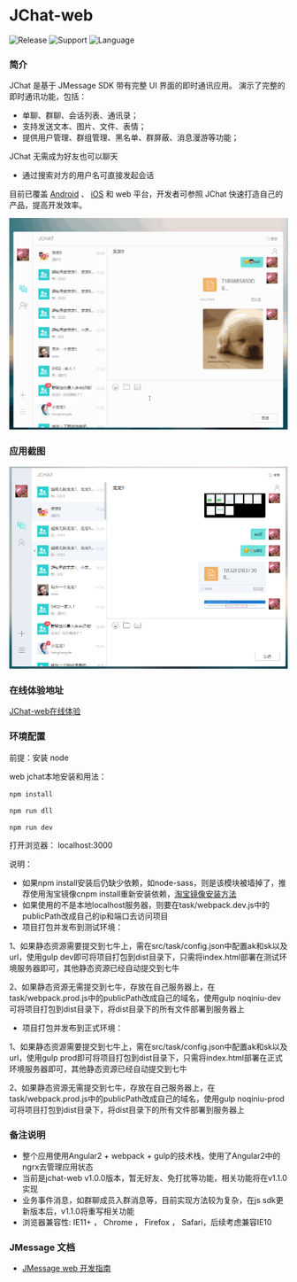 # JChat-web
![Release](https://img.shields.io/badge/release-1.0.0-blue.svg?style=flat)
![Support](https://img.shields.io/badge/support-IE11+-blue.svg?style=flat)
![Language](http://img.shields.io/badge/language-Angular2-brightgreen.svg?style=flat)

		
### 简介

JChat 是基于 JMessage SDK 带有完整 UI 界面的即时通讯应用。 演示了完整的即时通讯功能，包括：

* 单聊、群聊、会话列表、通讯录；
* 支持发送文本、图片、文件、表情；
* 提供用户管理、群组管理、黑名单、群屏蔽、消息漫游等功能；

JChat 无需成为好友也可以聊天

* 通过搜索对方的用户名可直接发起会话

目前已覆盖 [Android](https://github.com/jpush/jchat-android) 、 [iOS](https://github.com/jpush/jchat-swift) 和 web 平台，开发者可参照 JChat 快速打造自己的产品，提高开发效率。

![jiguang](./screenshot/webjchat.gif)

### 应用截图

![jiguang](./screenshot/webjchat2.png)

### 在线体验地址

<a href="https://jchat.im.jiguang.cn/#/login" target="_blank">JChat-web在线体验</a>

### 环境配置

前提：安装 node 

web jchat本地安装和用法：

```
npm install
```
```
npm run dll
```
```
npm run dev
```
打开浏览器：
localhost:3000

说明：
* 如果npm install安装后仍缺少依赖，如node-sass，则是该模块被墙掉了，推荐使用淘宝镜像cnpm install重新安装依赖，[淘宝镜像安装方法](http://npm.taobao.org/)
* 如果使用的不是本地localhost服务器，则要在task/webpack.dev.js中的publicPath改成自己的ip和端口去访问项目
* 项目打包并发布到测试环境：

1、如果静态资源需要提交到七牛上，需在src/task/config.json中配置ak和sk以及url，使用gulp dev即可将项目打包到dist目录下，只需将index.html部署在测试环境服务器即可，其他静态资源已经自动提交到七牛

2、如果静态资源无需提交到七牛，存放在自己服务器上，在task/webpack.prod.js中的publicPath改成自己的域名，使用gulp noqiniu-dev可将项目打包到dist目录下，将dist目录下的所有文件部署到服务器上

* 项目打包并发布到正式环境：

1、如果静态资源需要提交到七牛上，需在src/task/config.json中配置ak和sk以及url，使用gulp prod即可将项目打包到dist目录下，只需将index.html部署在正式环境服务器即可，其他静态资源已经自动提交到七牛

2、如果静态资源无需提交到七牛，存放在自己服务器上，在task/webpack.prod.js中的publicPath改成自己的域名，使用gulp noqiniu-prod可将项目打包到dist目录下，将dist目录下的所有文件部署到服务器上

### 备注说明

* 整个应用使用Angular2 + webpack + gulp的技术栈，使用了Angular2中的ngrx去管理应用状态
* 当前是jchat-web v1.0.0版本，暂无好友、免打扰等功能，相关功能将在v1.1.0实现
* 业务事件消息，如群聊成员入群消息等，目前实现方法较为复杂，在js sdk更新版本后，v1.1.0将重写相关功能
* 浏览器兼容性: IE11+ ， Chrome ， Firefox ， Safari，后续考虑兼容IE10

### JMessage 文档

* [JMessage web 开发指南](https://docs.jiguang.cn/jmessage/client/im_sdk_js_v2/)